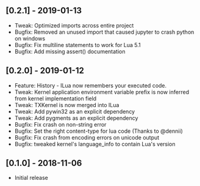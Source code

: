 ## [0.2.1] - 2019-01-13
- Tweak: Optimized imports across entire project
- Bugfix: Removed an unused import that caused jupyter to crash python on windows
- Bugfix: Fix multiline statements to work for Lua 5.1
- Bugfix: Add missing assert() documentation
## [0.2.0] - 2019-01-12
- Feature: History - ILua now remembers your executed code.
- Tweak: Kernel application environment variable prefix is now inferred from kernel implementation field
- Tweak: TXKernel is now merged into ILua
- Tweak: Add pywin32 as an explicit dependency
- Tweak: Add pygments as an explicit dependency
- Bugfix: Fix crash on non-string error
- Bugfix: Set the right content-type for lua code (Thanks to @dennii)
- Bugfix: Fix crash from encoding errors on unicode output
- Bugfix: tweaked kernel's language_info to contain Lua's version
## [0.1.0] - 2018-11-06
- Initial release
